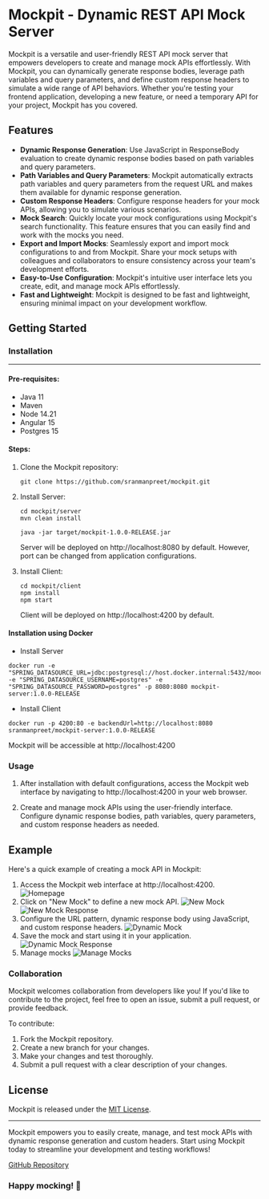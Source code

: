 # Mockpit - Dynamic REST API Mock Server

Mockpit is a versatile and user-friendly REST API mock server that empowers developers to create and manage mock APIs effortlessly. With Mockpit, you can dynamically generate response bodies, leverage path variables and query parameters, and define custom response headers to simulate a wide range of API behaviors. Whether you're testing your frontend application, developing a new feature, or need a temporary API for your project, Mockpit has you covered.

## Features

- **Dynamic Response Generation**: Use JavaScript in ResponseBody evaluation to create dynamic response bodies based on path variables and query parameters.
- **Path Variables and Query Parameters**: Mockpit automatically extracts path variables and query parameters from the request URL and makes them available for dynamic response generation.
- **Custom Response Headers**: Configure response headers for your mock APIs, allowing you to simulate various scenarios.
- **Mock Search**: Quickly locate your mock configurations using Mockpit's search functionality. This feature ensures that you can easily find and work with the mocks you need.
- **Export and Import Mocks**: Seamlessly export and import mock configurations to and from Mockpit. Share your mock setups with colleagues and collaborators to ensure consistency across your team's development efforts.
- **Easy-to-Use Configuration**: Mockpit's intuitive user interface lets you create, edit, and manage mock APIs effortlessly.
- **Fast and Lightweight**: Mockpit is designed to be fast and lightweight, ensuring minimal impact on your development workflow.

## Getting Started

### Installation

---
#### Pre-requisites:
- Java 11
- Maven
- Node 14.21
- Angular 15 
- Postgres 15

#### Steps:
1. Clone the Mockpit repository:

   ```
   git clone https://github.com/sranmanpreet/mockpit.git
   ```

2. Install Server:
   
   ```
   cd mockpit/server
   mvn clean install
   
   java -jar target/mockpit-1.0.0-RELEASE.jar
   ```
   
   Server will be deployed on http://localhost:8080 by default. However, port can be changed from application configurations.


3. Install Client:
 
   ```
   cd mockpit/client
   npm install
   npm start 
   ```
   Client will be deployed on http://localhost:4200 by default.
#### Installation using Docker
- Install Server
 ```
docker run -e "SPRING_DATASOURCE_URL=jdbc:postgresql://host.docker.internal:5432/moock" -e "SPRING_DATASOURCE_USERNAME=postgres" -e "SPRING_DATASOURCE_PASSWORD=postgres" -p 8080:8080 mockpit-server:1.0.0-RELEASE
 ```
- Install Client
```
docker run -p 4200:80 -e backendUrl=http://localhost:8080 sranmanpreet/mockpit-server:1.0.0-RELEASE
```
Mockpit will be accessible at http://localhost:4200

### Usage
1. After installation with default configurations, access the Mockpit web interface by navigating to http://localhost:4200 in your web browser.

2. Create and manage mock APIs using the user-friendly interface. Configure dynamic response bodies, path variables, query parameters, and custom response headers as needed.

## Example
Here's a quick example of creating a mock API in Mockpit:

1. Access the Mockpit web interface at http://localhost:4200.
![Homepage](https://github.com/sranmanpreet/mockpit/blob/master/documentation/assets/homepage.png?raw=true)
2. Click on "New Mock" to define a new mock API.
![New Mock](https://github.com/sranmanpreet/mockpit/blob/master/documentation/assets/new-mock.png?raw=true)
![New Mock Response](https://github.com/sranmanpreet/mockpit/blob/master/documentation/assets/new-mock-response.png?raw=true)
3. Configure the URL pattern, dynamic response body using JavaScript, and custom response headers.
![Dynamic Mock](https://github.com/sranmanpreet/mockpit/blob/master/documentation/assets/new-mock-dynamic.png?raw=true)
4. Save the mock and start using it in your application.
![Dynamic Mock Response](https://github.com/sranmanpreet/mockpit/blob/master/documentation/assets/new-mock-dynamic-response.png?raw=true)
5. Manage mocks
![Manage Mocks](https://github.com/sranmanpreet/mockpit/blob/master/documentation/assets/manage-mocks.png?raw=true)
### Collaboration
Mockpit welcomes collaboration from developers like you! If you'd like to contribute to the project, feel free to open an issue, submit a pull request, or provide feedback.

To contribute:

1. Fork the Mockpit repository.
2. Create a new branch for your changes.
3. Make your changes and test thoroughly.
4. Submit a pull request with a clear description of your changes.

## License
Mockpit is released under the [MIT License](https://github.com/sranmanpreet/mockpit/blob/master/LICENSE).

---

Mockpit empowers you to easily create, manage, and test mock APIs with dynamic response generation and custom headers. Start using Mockpit today to streamline your development and testing workflows!

[GitHub Repository](https://github.com/sranmanpreet/mockpit)

### Happy mocking! 🚀



